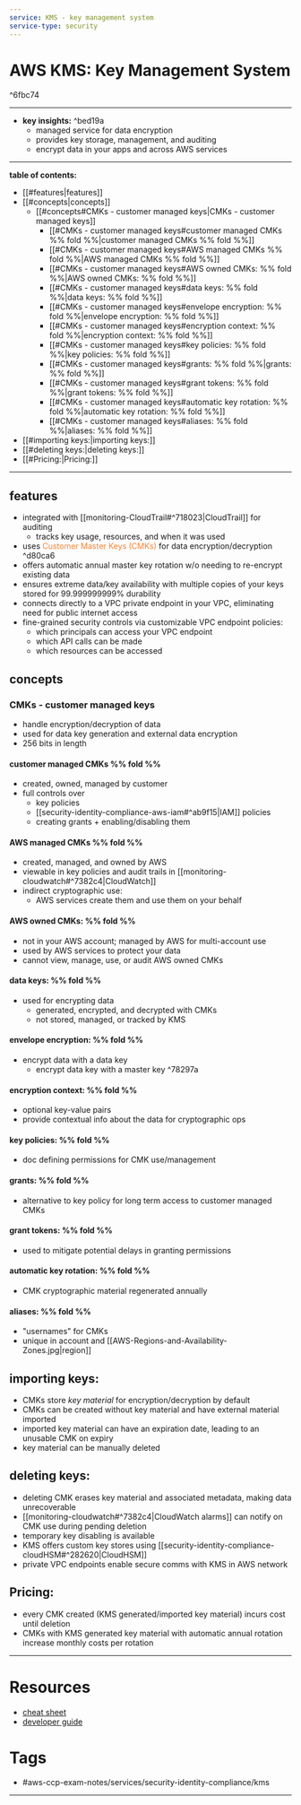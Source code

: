 ```yaml
---
service: KMS - key management system
service-type: security
---
```


# AWS KMS: Key Management System

^6fbc74

---
- **key insights:**  ^bed19a
	- managed service for data encryption
	- provides key storage, management, and auditing
	- encrypt data in your apps and across AWS services
---
**table of contents:**
- [[#features|features]]
- [[#concepts|concepts]]
	- [[#concepts#CMKs - customer managed keys|CMKs - customer managed keys]]
		- [[#CMKs - customer managed keys#customer managed CMKs %% fold %%|customer managed CMKs %% fold %%]]
		- [[#CMKs - customer managed keys#AWS managed CMKs %% fold %%|AWS managed CMKs %% fold %%]]
		- [[#CMKs - customer managed keys#AWS owned CMKs: %% fold %%|AWS owned CMKs: %% fold %%]]
		- [[#CMKs - customer managed keys#data keys: %% fold %%|data keys: %% fold %%]]
		- [[#CMKs - customer managed keys#envelope encryption: %% fold %%|envelope encryption: %% fold %%]]
		- [[#CMKs - customer managed keys#encryption context: %% fold %%|encryption context: %% fold %%]]
		- [[#CMKs - customer managed keys#key policies: %% fold %%|key policies: %% fold %%]]
		- [[#CMKs - customer managed keys#grants: %% fold %%|grants: %% fold %%]]
		- [[#CMKs - customer managed keys#grant tokens:  %% fold %%|grant tokens:  %% fold %%]]
		- [[#CMKs - customer managed keys#automatic key rotation: %% fold %%|automatic key rotation: %% fold %%]]
		- [[#CMKs - customer managed keys#aliases: %% fold %%|aliases: %% fold %%]]
- [[#importing keys:|importing keys:]]
- [[#deleting keys:|deleting keys:]]
- [[#Pricing:|Pricing:]]
--- 
## features
- integrated with [[monitoring-CloudTrail#^718023|CloudTrail]] for auditing
	- tracks key usage, resources, and when it was used
- uses <span style='color:#fa8231'>Customer Master Keys (CMKs)</span> for data encryption/decryption ^d80ca6
- offers automatic annual master key rotation w/o needing to re-encrypt existing data
- ensures extreme data/key availability with multiple copies of your keys stored for 99.999999999% durability
- connects directly to a VPC private endpoint in your VPC, eliminating need for public internet access
- fine-grained security controls via customizable VPC endpoint policies:
	- which principals can access your VPC endpoint
	- which API calls can be made
	- which resources can be accessed 
## concepts
### CMKs - customer managed keys 
- handle encryption/decryption of data
- used for data key generation and external data encryption
- 256 bits in length
#### customer managed CMKs %% fold %%
- created, owned, managed by customer 
- full controls over
	- key policies 
	- [[security-identity-compliance-aws-iam#^ab9f15|IAM]] policies 
	- creating grants + enabling/disabling them
#### AWS managed CMKs %% fold %% 
- created, managed, and owned by AWS 
- viewable in key policies and audit trails in [[monitoring-cloudwatch#^7382c4|CloudWatch]]
- indirect cryptographic use:
	- AWS services create them and use them on your behalf
#### AWS owned CMKs: %% fold %%
- not in your AWS account; managed by AWS for multi-account use 
- used by AWS services to protect your data 
- cannot view, manage, use, or audit AWS owned CMKs 
#### data keys: %% fold %%
- used for encrypting data 
	- generated, encrypted, and decrypted with CMKs
	- not stored, managed, or tracked by KMS
#### envelope encryption: %% fold %%
- encrypt data with a data key 
	- encrypt data key with a master key  ^78297a
#### encryption context: %% fold %%
- optional key-value pairs 
- provide contextual info about the data for cryptographic ops
#### key policies: %% fold %%
- doc defining permissions for CMK use/management
#### grants: %% fold %%
- alternative to key policy for long term access to customer managed CMKs
#### grant tokens:  %% fold %%
- used to mitigate potential delays in granting permissions
#### automatic key rotation: %% fold %%
- CMK cryptographic material regenerated annually
#### aliases: %% fold %%
- "usernames" for CMKs 
- unique in account and [[AWS-Regions-and-Availability-Zones.jpg|region]]

## importing keys:
- CMKs store *key material* for encryption/decryption by default
- CMKs can be created without key material and have external material imported
- imported key material can have an expiration date, leading to an unusable CMK on expiry
- key material can be manually deleted
## deleting keys:
- deleting CMK erases key material and associated metadata, making data unrecoverable
- [[monitoring-cloudwatch#^7382c4|CloudWatch alarms]] can notify on CMK use during pending deletion 
- temporary key disabling is available
- KMS offers custom key stores using [[security-identity-compliance-cloudHSM#^282620|CloudHSM]]
- private VPC endpoints enable secure comms with KMS in AWS network
## Pricing:
- every CMK created (KMS generated/imported key material) incurs cost until deletion
- CMKs with KMS generated key material with automatic annual rotation increase monthly costs per rotation
--- 
# Resources
- [cheat sheet](https://tutorialsdojo.com/aws-key-management-service-aws-kms/)
- [developer guide](https://docs.aws.amazon.com/kms/latest/developerguide/overview.html)
# Tags
- #aws-ccp-exam-notes/services/security-identity-compliance/kms  
---
